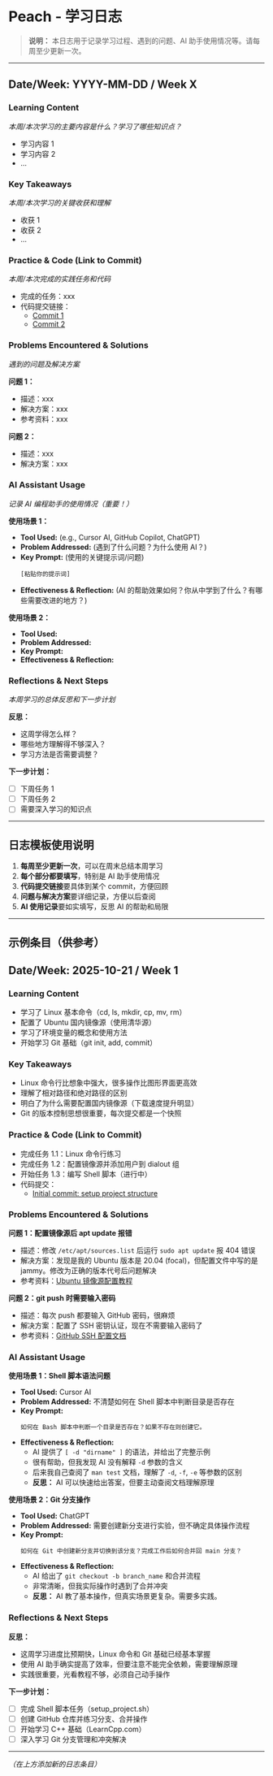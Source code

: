 # Peach - 学习日志

> **说明：** 本日志用于记录学习过程、遇到的问题、AI 助手使用情况等。请每周至少更新一次。

---

## Date/Week: YYYY-MM-DD / Week X

### Learning Content
*本周/本次学习的主要内容是什么？学习了哪些知识点？*

- 学习内容 1
- 学习内容 2
- ...

### Key Takeaways
*本周/本次学习的关键收获和理解*

- 收获 1
- 收获 2
- ...

### Practice & Code (Link to Commit)
*本周/本次完成的实践任务和代码*

- 完成的任务：xxx
- 代码提交链接：
  - [Commit 1](link-to-commit)
  - [Commit 2](link-to-commit)

### Problems Encountered & Solutions
*遇到的问题及解决方案*

**问题 1：**
- 描述：xxx
- 解决方案：xxx
- 参考资料：xxx

**问题 2：**
- 描述：xxx
- 解决方案：xxx

### AI Assistant Usage
*记录 AI 编程助手的使用情况（重要！）*

**使用场景 1：**
- **Tool Used:** (e.g., Cursor AI, GitHub Copilot, ChatGPT)
- **Problem Addressed:** (遇到了什么问题？为什么使用 AI？)
- **Key Prompt:** (使用的关键提示词/问题)
  ```
  [粘贴你的提示词]
  ```
- **Effectiveness & Reflection:** (AI 的帮助效果如何？你从中学到了什么？有哪些需要改进的地方？)

**使用场景 2：**
- **Tool Used:** 
- **Problem Addressed:** 
- **Key Prompt:** 
- **Effectiveness & Reflection:** 

### Reflections & Next Steps
*本周学习的总体反思和下一步计划*

**反思：**
- 这周学得怎么样？
- 哪些地方理解得不够深入？
- 学习方法是否需要调整？

**下一步计划：**
- [ ] 下周任务 1
- [ ] 下周任务 2
- [ ] 需要深入学习的知识点

---

## 日志模板使用说明

1. **每周至少更新一次**，可以在周末总结本周学习
2. **每个部分都要填写**，特别是 AI 助手使用情况
3. **代码提交链接**要具体到某个 commit，方便回顾
4. **问题与解决方案**要详细记录，方便以后查阅
5. **AI 使用记录**要如实填写，反思 AI 的帮助和局限

---

## 示例条目（供参考）

## Date/Week: 2025-10-21 / Week 1

### Learning Content
- 学习了 Linux 基本命令（cd, ls, mkdir, cp, mv, rm）
- 配置了 Ubuntu 国内镜像源（使用清华源）
- 学习了环境变量的概念和使用方法
- 开始学习 Git 基础（git init, add, commit）

### Key Takeaways
- Linux 命令行比想象中强大，很多操作比图形界面更高效
- 理解了相对路径和绝对路径的区别
- 明白了为什么需要配置国内镜像源（下载速度提升明显）
- Git 的版本控制思想很重要，每次提交都是一个快照

### Practice & Code (Link to Commit)
- 完成任务 1.1：Linux 命令行练习
- 完成任务 1.2：配置镜像源并添加用户到 dialout 组
- 开始任务 1.3：编写 Shell 脚本（进行中）
- 代码提交：
  - [Initial commit: setup project structure](https://github.com/username/repo/commit/abc123)

### Problems Encountered & Solutions

**问题 1：配置镜像源后 apt update 报错**
- 描述：修改 `/etc/apt/sources.list` 后运行 `sudo apt update` 报 404 错误
- 解决方案：发现是我的 Ubuntu 版本是 20.04 (focal)，但配置文件中写的是 jammy。修改为正确的版本代号后问题解决
- 参考资料：[Ubuntu 镜像源配置教程](https://mirrors.tuna.tsinghua.edu.cn/help/ubuntu/)

**问题 2：git push 时需要输入密码**
- 描述：每次 push 都要输入 GitHub 密码，很麻烦
- 解决方案：配置了 SSH 密钥认证，现在不需要输入密码了
- 参考资料：[GitHub SSH 配置文档](https://docs.github.com/en/authentication/connecting-to-github-with-ssh)

### AI Assistant Usage

**使用场景 1：Shell 脚本语法问题**
- **Tool Used:** Cursor AI
- **Problem Addressed:** 不清楚如何在 Shell 脚本中判断目录是否存在
- **Key Prompt:** 
  ```
  如何在 Bash 脚本中判断一个目录是否存在？如果不存在则创建它。
  ```
- **Effectiveness & Reflection:** 
  - AI 提供了 `[ -d "dirname" ]` 的语法，并给出了完整示例
  - 很有帮助，但我发现 AI 没有解释 `-d` 参数的含义
  - 后来我自己查阅了 `man test` 文档，理解了 `-d`, `-f`, `-e` 等参数的区别
  - **反思：** AI 可以快速给出答案，但要主动查阅文档理解原理

**使用场景 2：Git 分支操作**
- **Tool Used:** ChatGPT
- **Problem Addressed:** 需要创建新分支进行实验，但不确定具体操作流程
- **Key Prompt:** 
  ```
  如何在 Git 中创建新分支并切换到该分支？完成工作后如何合并回 main 分支？
  ```
- **Effectiveness & Reflection:** 
  - AI 给出了 `git checkout -b branch_name` 和合并流程
  - 非常清晰，但我实际操作时遇到了合并冲突
  - **反思：** AI 教了基本操作，但真实场景更复杂。需要多实践。

### Reflections & Next Steps

**反思：**
- 这周学习进度比预期快，Linux 命令和 Git 基础已经基本掌握
- 使用 AI 助手确实提高了效率，但要注意不能完全依赖，需要理解原理
- 实践很重要，光看教程不够，必须自己动手操作

**下一步计划：**
- [ ] 完成 Shell 脚本任务（setup_project.sh）
- [ ] 创建 GitHub 仓库并练习分支、合并操作
- [ ] 开始学习 C++ 基础（LearnCpp.com）
- [ ] 深入学习 Git 分支管理和冲突解决

---

*（在上方添加新的日志条目）*

